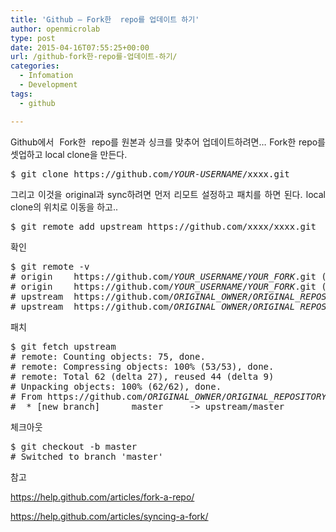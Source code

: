 ```yaml
---
title: 'Github – Fork한  repo를 업데이트 하기'
author: openmicrolab
type: post
date: 2015-04-16T07:55:25+00:00
url: /github-fork한-repo를-업데이트-하기/
categories:
  - Infomation
  - Development
tags:
  - github

---
```

<p style="text-align: justify;">
  Github에서  Fork한  repo를 원본과 싱크를 맞추어 업데이트하려면&#8230; Fork한 repo를 셋업하고 local clone을 만든다.
</p>

<pre class="command-line"><span class="command">$ git clone https://github.com/<em>YOUR-USERNAME</em>/xxxx.git</span></pre>

<p style="text-align: justify;">
  그리고 이것을 original과 sync하려면 먼저 리모트 설정하고 패치를 하면 된다. local clone의 위치로 이동을 하고..
</p>

<pre class="command-line"><span class="command">$ git remote add upstream https://github.com/xxxx/xxxx.git
</span></pre>

확인

<pre class="command-line"><span class="command">$ git remote -v</span>
<span class="output"># origin    https://github.com/<em>YOUR_USERNAME</em>/<em>YOUR_FORK</em>.git (fetch)</span>
<span class="output"># origin    https://github.com/<em>YOUR_USERNAME</em>/<em>YOUR_FORK</em>.git (push)</span>
<span class="output"># upstream  https://github.com/<em>ORIGINAL_OWNER</em>/<em>ORIGINAL_REPOSITORY</em>.git (fetch)</span>
<span class="output"># upstream  https://github.com/<em>ORIGINAL_OWNER</em>/<em>ORIGINAL_REPOSITORY</em>.git (push)
</span></pre>

패치

<pre class="command-line"><span class="command">$ git fetch upstream</span>
<span class="output"># remote: Counting objects: 75, done.</span>
<span class="output"># remote: Compressing objects: 100% (53/53), done.</span>
<span class="output"># remote: Total 62 (delta 27), reused 44 (delta 9)</span>
<span class="output"># Unpacking objects: 100% (62/62), done.</span>
<span class="output"># From https://github.com/<em>ORIGINAL_OWNER</em>/<em>ORIGINAL_REPOSITORY</em></span>
<span class="output">#  * [new branch]      master     -&gt; upstream/master
</span></pre>

체크아웃

<pre class="command-line"><span class="command">$ git checkout -b master</span>
<span class="output"># Switched to branch 'master'</span></pre>

참고

<a href="https://help.github.com/articles/fork-a-repo/" target="_blank">https://help.github.com/articles/fork-a-repo/</a>

<a href="https://help.github.com/articles/syncing-a-fork/" target="_blank">https://help.github.com/articles/syncing-a-fork/</a>